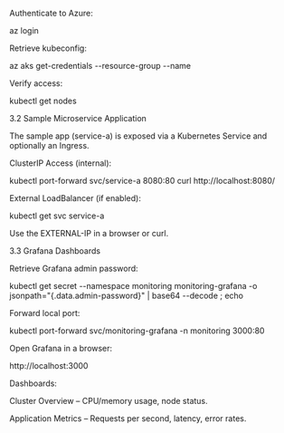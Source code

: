 Authenticate to Azure:

az login


Retrieve kubeconfig:

az aks get-credentials --resource-group <rg-name> --name <aks-name>


Verify access:

kubectl get nodes

3.2 Sample Microservice Application

The sample app (service-a) is exposed via a Kubernetes Service and optionally an Ingress.

ClusterIP Access (internal):

kubectl port-forward svc/service-a 8080:80
curl http://localhost:8080/


External LoadBalancer (if enabled):

kubectl get svc service-a


Use the EXTERNAL-IP in a browser or curl.

3.3 Grafana Dashboards

Retrieve Grafana admin password:

kubectl get secret --namespace monitoring monitoring-grafana -o jsonpath="{.data.admin-password}" | base64 --decode ; echo


Forward local port:

kubectl port-forward svc/monitoring-grafana -n monitoring 3000:80


Open Grafana in a browser:

http://localhost:3000


Dashboards:

Cluster Overview – CPU/memory usage, node status.

Application Metrics – Requests per second, latency, error rates.
